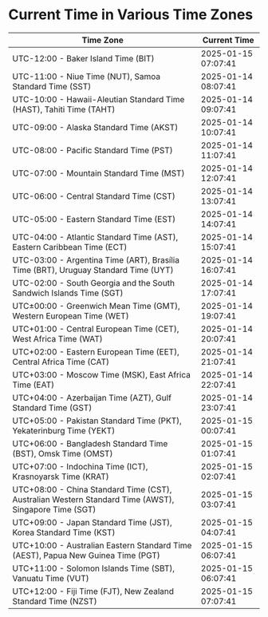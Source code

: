 # Current Time in Various Time Zones

| Time Zone | Current Time |
|-----------|--------------|
| UTC-12:00 - Baker Island Time (BIT) | 2025-01-15 07:07:41 |
| UTC-11:00 - Niue Time (NUT), Samoa Standard Time (SST) | 2025-01-14 08:07:41 |
| UTC-10:00 - Hawaii-Aleutian Standard Time (HAST), Tahiti Time (TAHT) | 2025-01-14 09:07:41 |
| UTC-09:00 - Alaska Standard Time (AKST) | 2025-01-14 10:07:41 |
| UTC-08:00 - Pacific Standard Time (PST) | 2025-01-14 11:07:41 |
| UTC-07:00 - Mountain Standard Time (MST) | 2025-01-14 12:07:41 |
| UTC-06:00 - Central Standard Time (CST) | 2025-01-14 13:07:41 |
| UTC-05:00 - Eastern Standard Time (EST) | 2025-01-14 14:07:41 |
| UTC-04:00 - Atlantic Standard Time (AST), Eastern Caribbean Time (ECT) | 2025-01-14 15:07:41 |
| UTC-03:00 - Argentina Time (ART), Brasília Time (BRT), Uruguay Standard Time (UYT) | 2025-01-14 16:07:41 |
| UTC-02:00 - South Georgia and the South Sandwich Islands Time (SGT) | 2025-01-14 17:07:41 |
| UTC±00:00 - Greenwich Mean Time (GMT), Western European Time (WET) | 2025-01-14 19:07:41 |
| UTC+01:00 - Central European Time (CET), West Africa Time (WAT) | 2025-01-14 20:07:41 |
| UTC+02:00 - Eastern European Time (EET), Central Africa Time (CAT) | 2025-01-14 21:07:41 |
| UTC+03:00 - Moscow Time (MSK), East Africa Time (EAT) | 2025-01-14 22:07:41 |
| UTC+04:00 - Azerbaijan Time (AZT), Gulf Standard Time (GST) | 2025-01-14 23:07:41 |
| UTC+05:00 - Pakistan Standard Time (PKT), Yekaterinburg Time (YEKT) | 2025-01-15 00:07:41 |
| UTC+06:00 - Bangladesh Standard Time (BST), Omsk Time (OMST) | 2025-01-15 01:07:41 |
| UTC+07:00 - Indochina Time (ICT), Krasnoyarsk Time (KRAT) | 2025-01-15 02:07:41 |
| UTC+08:00 - China Standard Time (CST), Australian Western Standard Time (AWST), Singapore Time (SGT) | 2025-01-15 03:07:41 |
| UTC+09:00 - Japan Standard Time (JST), Korea Standard Time (KST) | 2025-01-15 04:07:41 |
| UTC+10:00 - Australian Eastern Standard Time (AEST), Papua New Guinea Time (PGT) | 2025-01-15 06:07:41 |
| UTC+11:00 - Solomon Islands Time (SBT), Vanuatu Time (VUT) | 2025-01-15 06:07:41 |
| UTC+12:00 - Fiji Time (FJT), New Zealand Standard Time (NZST) | 2025-01-15 07:07:41 |
